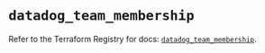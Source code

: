# `datadog_team_membership`

Refer to the Terraform Registry for docs: [`datadog_team_membership`](https://registry.terraform.io/providers/datadog/datadog/3.59.0/docs/resources/team_membership).
